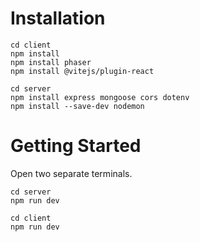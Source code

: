 # Installation

```
cd client
npm install
npm install phaser
npm install @vitejs/plugin-react
```

```
cd server
npm install express mongoose cors dotenv
npm install --save-dev nodemon
```

# Getting Started

Open two separate terminals. 
```
cd server
npm run dev
```

``` 
cd client
npm run dev
```